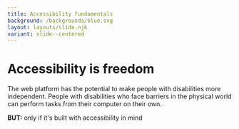```yaml
---
title: Accessibility fundamentals
background: /backgrounds/blue.svg
layout: layouts/slide.njk
variant: slide--centered
---
```

# Accessibility is freedom

The web platform has the potential to make people with disabilities more independent. People with disabilities who face barriers in the physical world can perform tasks from their computer on their own.

<strong>BUT:</strong> only if it's built with accessibility in mind

